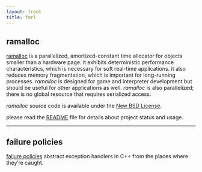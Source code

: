 ```yaml
---
layout: front
title: fmrl
---
```


ramalloc
--------

[ramalloc][ramalloc] is a parallelized, amortized-constant time allocator for objects smaller than a hardware page. it exhibits deterministic performance characteristics, which is necessary for soft real-time applications. it also reduces memory fragmentation, which is important for long-running processes. *ramalloc* is designed for game and interpreter development but should be useful for other applications as well. *ramalloc* is also parallelized; there is no global resource that requires serialized access.

*ramalloc* source code is available under the [New BSD
License][ramalloc/license].

please read the [README][ramalloc/readme] file for details about project status and usage.

[ramalloc]: http://github.com/fmrl/ramalloc
[ramalloc/license]: http://github.com/fmrl/ramalloc/blob/master/LICENSE.markdown
[ramalloc/readme]: http://github.com/fmrl/ramalloc/blob/master/README.markdown

---

failure policies
----------------

[failure policies][nyan/fail_policy] abstract exception handlers in C++ from the places where they’re caught. 

[nyan/fail_policy]: http://github.com/fmrl/nyan/blob/master/doc/failure-policies.markdown 


